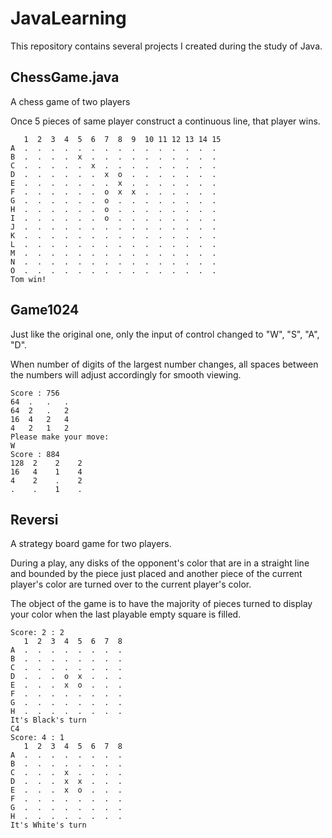 # JavaLearning

This repository contains several projects I created during the study of Java.

## ChessGame.java
A chess game of two players

Once 5 pieces of same player construct a continuous line, that player wins.
```
   1  2  3  4  5  6  7  8  9  10 11 12 13 14 15 
A  .  .  .  .  .  .  .  .  .  .  .  .  .  .  .  
B  .  .  .  .  x  .  .  .  .  .  .  .  .  .  .  
C  .  .  .  .  .  x  .  .  .  .  .  .  .  .  .  
D  .  .  .  .  .  .  x  o  .  .  .  .  .  .  .  
E  .  .  .  .  .  .  .  x  .  .  .  .  .  .  .  
F  .  .  .  .  .  .  o  x  x  .  .  .  .  .  .  
G  .  .  .  .  .  .  o  .  .  .  .  .  .  .  .  
H  .  .  .  .  .  .  o  .  .  .  .  .  .  .  .  
I  .  .  .  .  .  .  o  .  .  .  .  .  .  .  .  
J  .  .  .  .  .  .  .  .  .  .  .  .  .  .  .  
K  .  .  .  .  .  .  .  .  .  .  .  .  .  .  .  
L  .  .  .  .  .  .  .  .  .  .  .  .  .  .  .  
M  .  .  .  .  .  .  .  .  .  .  .  .  .  .  .  
N  .  .  .  .  .  .  .  .  .  .  .  .  .  .  .  
O  .  .  .  .  .  .  .  .  .  .  .  .  .  .  .  
Tom win!
```

## Game1024
Just like the original one, only the input of control changed to "W", "S", "A", "D".

When number of digits of the largest number changes, all spaces between the numbers will adjust accordingly for smooth viewing.
```$xslt
Score : 756
64  .   .   .   
64  2   .   2   
16  4   2   4   
4   2   1   2   
Please make your move:
W
Score : 884
128  2    2    2    
16   4    1    4    
4    2    .    2    
.    .    1    .  
```

## Reversi
A strategy board game for two players.

During a play, any disks of the opponent's color that are in a straight line and bounded by the piece just placed and another piece of the current player's color are turned over to the current player's color.

The object of the game is to have the majority of pieces turned to display your color when the last playable empty square is filled. 

```$xslt
Score: 2 : 2
   1  2  3  4  5  6  7  8  
A  .  .  .  .  .  .  .  .  
B  .  .  .  .  .  .  .  .  
C  .  .  .  .  .  .  .  .  
D  .  .  .  o  x  .  .  .  
E  .  .  .  x  o  .  .  .  
F  .  .  .  .  .  .  .  .  
G  .  .  .  .  .  .  .  .  
H  .  .  .  .  .  .  .  .  
It's Black's turn
C4
Score: 4 : 1
   1  2  3  4  5  6  7  8  
A  .  .  .  .  .  .  .  .  
B  .  .  .  .  .  .  .  .  
C  .  .  .  x  .  .  .  .  
D  .  .  .  x  x  .  .  .  
E  .  .  .  x  o  .  .  .  
F  .  .  .  .  .  .  .  .  
G  .  .  .  .  .  .  .  .  
H  .  .  .  .  .  .  .  . 
It's White's turn
```